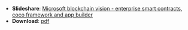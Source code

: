 
* **Slideshare**: [Microsoft blockchain vision - enterprise smart contracts, coco framework and app builder](https://www.google.com "Slideshare") 
* **Download**: [pdf](https://github.com/razi-rais/blockchain/blob/master/brooklyn-anglebeat-event/microsoft-blockchain-vision-coco-enterprise-smart-contracts-app-builder.pdf)
